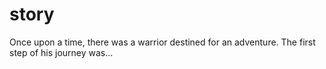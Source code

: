 # story

  Once upon a time, there was a warrior destined for an adventure. The first step of his journey was... 
